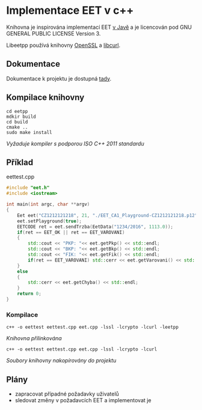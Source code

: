 # Implementace EET v c++
Knihovna je inspirována implementací EET [v Javě](https://github.com/l-ra/openeet-java) a je licencován pod GNU GENERAL PUBLIC LICENSE Version 3.

Libeetpp používá knihovny [OpenSSL](https://www.openssl.org/) a [libcurl](https://curl.haxx.se/libcurl/).

## Dokumentace
Dokumentace k projektu je dostupná [tady](https://dxsolutions.org/eetpp).

## Kompilace knihovny

```
cd eetpp
mdkir build
cd build
cmake ..
sudo make install
```
_Vyžaduje kompiler s podporou ISO C++ 2011 standardu_

## Příklad

eettest.cpp
```cpp
#include "eet.h"
#include <iostream>

int main(int argc, char **argv)
{
    Eet eet("CZ1212121218", 21, "./EET_CA1_Playground-CZ1212121218.p12", "eet", "Pokladna 1");
    eet.setPlayground(true);
    EETCODE ret = eet.sendTrzba(EetData("1234/2016", 1113.0));
    if(ret == EET_OK || ret == EET_VAROVANI)
    {
        std::cout << "PKP: "<< eet.getPkp() << std::endl;
        std::cout << "BKP: "<< eet.getBkp() << std::endl;
        std::cout << "FIK: "<< eet.getFik() << std::endl;
        if(ret == EET_VAROVANI) std::cerr << eet.getVarovani() << std::endl;
    }
    else
    {
        std::cerr << eet.getChyba() << std::endl;
    }
    return 0;
}
```

### Kompilace

```
c++ -o eettest eettest.cpp eet.cpp -lssl -lcrypto -lcurl -leetpp
```

_Knihovna přilinkována_

```
c++ -o eettest eettest.cpp eet.cpp -lssl -lcrypto -lcurl
```

_Soubory knihovny nakopírovány do projektu_

## Plány

* zapracovat případné požadavky uživatelů
* sledovat změny v požadavcích EET a implementovat je
